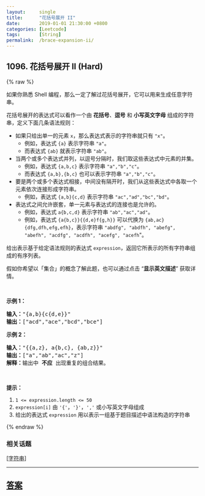 ```yaml
---
layout:     single
title:      "花括号展开 II"
date:       2019-01-01 21:30:00 +0800
categories: [Leetcode]
tags:       [String]
permalink:  /brace-expansion-ii/
---
```


## 1096. 花括号展开 II (Hard)

{% raw %}

<p>如果你熟悉 Shell 编程，那么一定了解过花括号展开，它可以用来生成任意字符串。</p>

<p>花括号展开的表达式可以看作一个由 <strong>花括号</strong>、<strong>逗号</strong> 和 <strong>小写英文字母</strong> 组成的字符串，定义下面几条语法规则：</p>

<ul>
	<li>如果只给出单一的元素&nbsp;<code>x</code>，那么表达式表示的字符串就只有&nbsp;<code>&quot;x&quot;</code>。&nbsp;
	<ul>
		<li>例如，表达式 <code>{a}</code>&nbsp;表示字符串 <code>&quot;a&quot;</code>。</li>
		<li>而表达式 <code>{ab}</code>&nbsp;就表示字符串 <code>&quot;ab&quot;</code>。</li>
	</ul>
	</li>
	<li>当两个或多个表达式并列，以逗号分隔时，我们取这些表达式中元素的并集。
	<ul>
		<li>例如，表达式&nbsp;<code>{a,b,c}</code> 表示字符串&nbsp;<code>&quot;a&quot;,&quot;b&quot;,&quot;c&quot;</code>。</li>
		<li>而表达式 <code>{a,b},{b,c}</code>&nbsp;也可以表示字符串&nbsp;<code>&quot;a&quot;,&quot;b&quot;,&quot;c&quot;</code>。</li>
	</ul>
	</li>
	<li>要是两个或多个表达式相接，中间没有隔开时，我们从这些表达式中各取一个元素依次连接形成字符串。
	<ul>
		<li>例如，表达式 <code>{a,b}{c,d}</code> 表示字符串&nbsp;<code>&quot;ac&quot;,&quot;ad&quot;,&quot;bc&quot;,&quot;bd&quot;</code>。</li>
	</ul>
	</li>
	<li>表达式之间允许嵌套，单一元素与表达式的连接也是允许的。
	<ul>
		<li>例如，表达式&nbsp;<code>a{b,c,d}</code> 表示字符串&nbsp;<code>&quot;ab&quot;,&quot;ac&quot;,&quot;ad&quot;​​​​​​</code>。</li>
		<li>例如，表达式&nbsp;<code>{a{b,c}}{{d,e}f{g,h}}</code> 可以代换为&nbsp;<code>{ab,ac}{dfg,dfh,efg,efh}</code>，表示字符串&nbsp;<code>&quot;abdfg&quot;, &quot;abdfh&quot;, &quot;abefg&quot;, &quot;abefh&quot;, &quot;acdfg&quot;, &quot;acdfh&quot;, &quot;acefg&quot;, &quot;acefh</code>&quot;。</li>
	</ul>
	</li>
</ul>

<p>给出表示基于给定语法规则的表达式&nbsp;<code>expression</code>，返回它所表示的所有字符串组成的有序列表。</p>

<p>假如你希望以「集合」的概念了解此题，也可以通过点击 &ldquo;<strong>显示英文描述</strong>&rdquo; 获取详情。</p>

<p>&nbsp;</p>

<p><strong>示例 1：</strong></p>

<pre><strong>输入：</strong>&quot;{a,b}{c{d,e}}&quot;
<strong>输出：</strong>[&quot;acd&quot;,&quot;ace&quot;,&quot;bcd&quot;,&quot;bce&quot;]
</pre>

<p><strong>示例 2：</strong></p>

<pre><strong>输入：</strong>&quot;{{a,z}, a{b,c}, {ab,z}}&quot;
<strong>输出：</strong>[&quot;a&quot;,&quot;ab&quot;,&quot;ac&quot;,&quot;z&quot;]
<strong>解释：</strong>输出中 <strong>不应 </strong>出现重复的组合结果。
</pre>

<p>&nbsp;</p>

<p><strong>提示：</strong></p>

<ol>
	<li><code>1 &lt;= expression.length &lt;= 50</code></li>
	<li><code>expression[i]</code> 由 <code>&#39;{&#39;</code>，<code>&#39;}&#39;</code>，<code>&#39;,&#39;</code>&nbsp;或小写英文字母组成</li>
	<li>给出的表达式&nbsp;<code>expression</code>&nbsp;用以表示一组基于题目描述中语法构造的字符串</li>
</ol>

{% endraw %}

### 相关话题
  [[字符串](https://github.com/openset/leetcode/tree/master/tag/string/README.md)]

---

## [答案](https://github.com/openset/leetcode/tree/master/problems/brace-expansion-ii)
